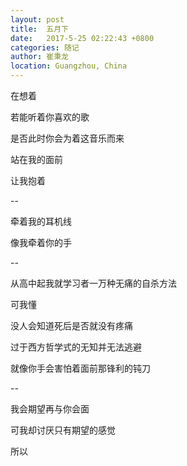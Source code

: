 ```yaml
---
layout: post
title:  五月下
date:   2017-5-25 02:22:43 +0800
categories: 随记
author: 崔秉龙
location: Guangzhou, China
---
```











在想着

若能听着你喜欢的歌

是否此时你会为着这音乐而来

站在我的面前

让我抱着

--

牵着我的耳机线

像我牵着你的手

--

从高中起我就学习者一万种无痛的自杀方法

可我懂

没人会知道死后是否就没有疼痛

过于西方哲学式的无知并无法逃避

就像你手会害怕着面前那锋利的钝刀

--

我会期望再与你会面

可我却讨厌只有期望的感觉

所以